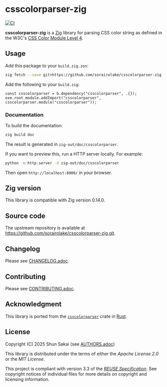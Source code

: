 <!--
SPDX-FileCopyrightText: 2025 Shun Sakai

SPDX-License-Identifier: CC-BY-4.0
-->

# csscolorparser-zig

[![CI][ci-badge]][ci-url]

**csscolorparser-zig** is a [Zig] library for parsing CSS color string as
defined in the W3C's [CSS Color Module Level 4].

## Usage

Add this package to your `build.zig.zon`:

```sh
zig fetch --save git+https://github.com/sorairolake/csscolorparser-zig.git
```

Add the following to your `build.zig`:

```zig
const csscolorparser = b.dependency("csscolorparser", .{});
exe.root_module.addImport("csscolorparser", csscolorparser.module("csscolorparser"));
```

### Documentation

To build the documentation:

```sh
zig build doc
```

The result is generated in `zig-out/doc/csscolorparser`.

If you want to preview this, run a HTTP server locally. For example:

```sh
python -m http.server -d zig-out/doc/csscolorparser
```

Then open `http://localhost:8000/` in your browser.

## Zig version

This library is compatible with Zig version 0.14.0.

## Source code

The upstream repository is available at
<https://github.com/sorairolake/csscolorparser-zig.git>.

## Changelog

Please see [CHANGELOG.adoc].

## Contributing

Please see [CONTRIBUTING.adoc].

## Acknowledgment

This library is ported from the [`csscolorparser`] crate in [Rust].

## License

Copyright (C) 2025 Shun Sakai (see [AUTHORS.adoc])

This library is distributed under the terms of either the _Apache License 2.0_
or the _MIT License_.

This project is compliant with version 3.3 of the [_REUSE Specification_]. See
copyright notices of individual files for more details on copyright and
licensing information.

[ci-badge]: https://img.shields.io/github/actions/workflow/status/sorairolake/csscolorparser-zig/CI.yaml?branch=develop&style=for-the-badge&logo=github&label=CI
[ci-url]: https://github.com/sorairolake/csscolorparser-zig/actions?query=branch%3Adevelop+workflow%3ACI++
[Zig]: https://ziglang.org/
[CSS Color Module Level 4]: https://www.w3.org/TR/css-color-4/
[CHANGELOG.adoc]: CHANGELOG.adoc
[CONTRIBUTING.adoc]: CONTRIBUTING.adoc
[`csscolorparser`]: https://crates.io/crates/csscolorparser
[Rust]: https://www.rust-lang.org/
[AUTHORS.adoc]: AUTHORS.adoc
[_REUSE Specification_]: https://reuse.software/spec-3.3/
